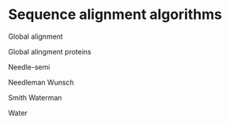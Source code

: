 # Sequence alignment algorithms

  Global alignment
  
  Global alingment proteins
  
  Needle-semi
  
  Needleman Wunsch
  
  Smith Waterman
  
  Water
